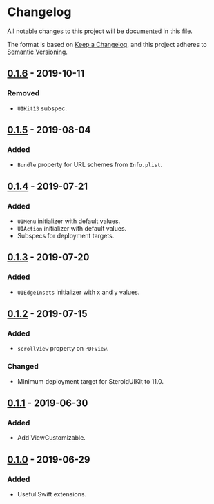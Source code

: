# Changelog
All notable changes to this project will be documented in this file.

The format is based on [Keep a Changelog](https://keepachangelog.com/en/1.0.0/),
and this project adheres to [Semantic Versioning](https://semver.org/spec/v2.0.0.html).

## [0.1.6] - 2019-10-11
### Removed
- `UIKit13` subspec.

## [0.1.5] - 2019-08-04
### Added
- `Bundle` property for URL schemes from `Info.plist`.

## [0.1.4] - 2019-07-21
### Added
- `UIMenu` initializer with default values.
- `UIAction` initializer with default values.
- Subspecs for deployment targets.

## [0.1.3] - 2019-07-20
### Added
- `UIEdgeInsets` initializer with x and y values.

## [0.1.2] - 2019-07-15
### Added
- `scrollView` property on `PDFView`.

### Changed
- Minimum deployment target for SteroidUIKit to 11.0.

## [0.1.1] - 2019-06-30
### Added
- Add ViewCustomizable.

## [0.1.0] - 2019-06-29
### Added
- Useful Swift extensions.

[0.1.6]: https://github.com/jasonnam/Steroid/compare/0.1.5...0.1.6
[0.1.5]: https://github.com/jasonnam/Steroid/compare/0.1.4...0.1.5
[0.1.4]: https://github.com/jasonnam/Steroid/compare/0.1.3...0.1.4
[0.1.3]: https://github.com/jasonnam/Steroid/compare/0.1.2...0.1.3
[0.1.2]: https://github.com/jasonnam/Steroid/compare/0.1.1...0.1.2
[0.1.1]: https://github.com/jasonnam/Steroid/compare/0.1.0...0.1.1
[0.1.0]: https://github.com/jasonnam/Steroid/releases/tag/0.1.0
